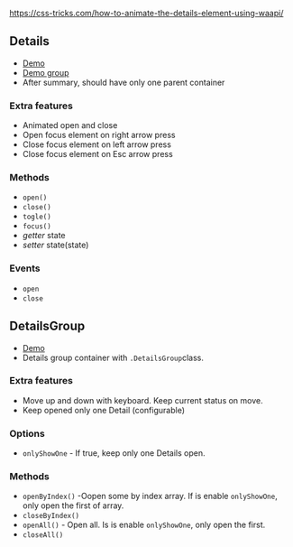 https://css-tricks.com/how-to-animate-the-details-element-using-waapi/

## Details
* [Demo](https://barcia.github.io/lab/details/details.html)
* [Demo group](https://barcia.github.io/lab/details/detailsGroup.html)
* After summary, should have only one parent container

### Extra features
* Animated open and close
* Open focus element on right arrow press
* Close focus element on left arrow press
* Close focus element on Esc arrow press

### Methods
* `open()`
* `close()`
* `togle()`
* `focus()`
* *getter* state
* *setter* state(state)

### Events
* `open`
* `close`




## DetailsGroup
* [Demo](https://barcia.github.io/lab/details/detailsGroup.html)
* Details group container with `.DetailsGroup`class.

### Extra features
- Move up and down with keyboard. Keep current status on move.
- Keep opened only one Detail (configurable)

### Options
* `onlyShowOne` - If true, keep only one Details open.

### Methods
* `openByIndex()` -Oopen some by index array. If is enable `onlyShowOne`, only open the first of array.
* `closeByIndex()`
* `openAll()` - Open all. Is is enable `onlyShowOne`, only open the first.
* `closeAll()`
